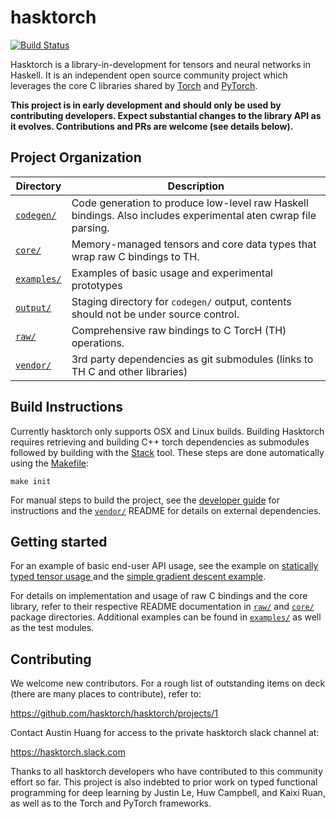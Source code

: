 # hasktorch

[![Build Status](https://circleci.com/gh/hasktorch/hasktorch/tree/master.svg?style=shield&circle-token=9455d7cc953a58204f4d8dd683e9fa03fd5b2744)](https://circleci.com/gh/hasktorch/hasktorch/tree/master)

Hasktorch is a library-in-development for tensors and neural networks in
Haskell. It is an independent open source community project which leverages the
core C libraries shared by [Torch](http://torch.ch/) and
[PyTorch](http://pytorch.org/).

**This project is in early development and should only be used by contributing
developers. Expect substantial changes to the library API as it evolves.
Contributions and PRs are welcome (see details below).**

## Project Organization

| Directory | Description |
| --------- | ----------- |
| [`codegen/`][codegen] | Code generation to produce low-level raw Haskell bindings. Also includes experimental aten cwrap file parsing.
| [`core/`][core] | Memory-managed tensors and core data types that wrap raw C bindings to TH.
| [`examples/`][examples] | Examples of basic usage and experimental prototypes |
| [`output/`][output] | Staging directory for `codegen/` output, contents should not be under source control.
| [`raw/`][raw] | Comprehensive raw bindings to C TorcH (TH) operations.
| [`vendor/`][vendor] | 3rd party dependencies as git submodules (links to TH C and other libraries)

## Build Instructions 

Currently hasktorch only supports OSX and Linux builds. Building Hasktorch
requires retrieving and building C++ torch dependencies as submodules followed
by building with the [Stack](https://docs.haskellstack.org/en/stable/README/)
tool. These steps are done automatically using the [Makefile][makefile]:

```
make init
```

For manual steps to build the project, see the [developer guide][developers] for
instructions and the [`vendor/`][vendor] README for details on external
dependencies.

## Getting started

For an example of basic end-user API usage, see the example on [statically typed
tensor usage
](https://github.com/hasktorch/hasktorch/blob/master/examples/static-tensor-usage/StaticTensorUsage.hs)
and the [simple gradient descent
example](https://github.com/hasktorch/hasktorch/blob/master/examples/gradient-descent/GradientDescent.hs).

For details on implementation and usage of raw C bindings and the core library,
refer to their respective README documentation in [`raw/`][raw] and
[`core/`][core] package directories. Additional examples can be found in
[`examples/`][examples] as well as the test modules.

## Contributing

We welcome new contributors. For a rough list of outstanding items on deck
(there are many places to contribute), refer to:

https://github.com/hasktorch/hasktorch/projects/1

Contact Austin Huang for access to the private hasktorch slack channel at:

https://hasktorch.slack.com 

Thanks to all hasktorch developers who have contributed to this community effort
so far. This project is also indebted to prior work on typed functional
programming for deep learning by Justin Le, Huw Campbell, and Kaixi Ruan, as
well as to the Torch and PyTorch frameworks.

<!-- project directory links -->
[developers]: ./DEVELOPERS.md
[makefile]: ./Makefile
[codegen]: ./codegen/
[core]: ./core/
[examples]: ./examples/
[output]: ./output/
[raw]: ./raw/
[vendor]: ./vendor/
